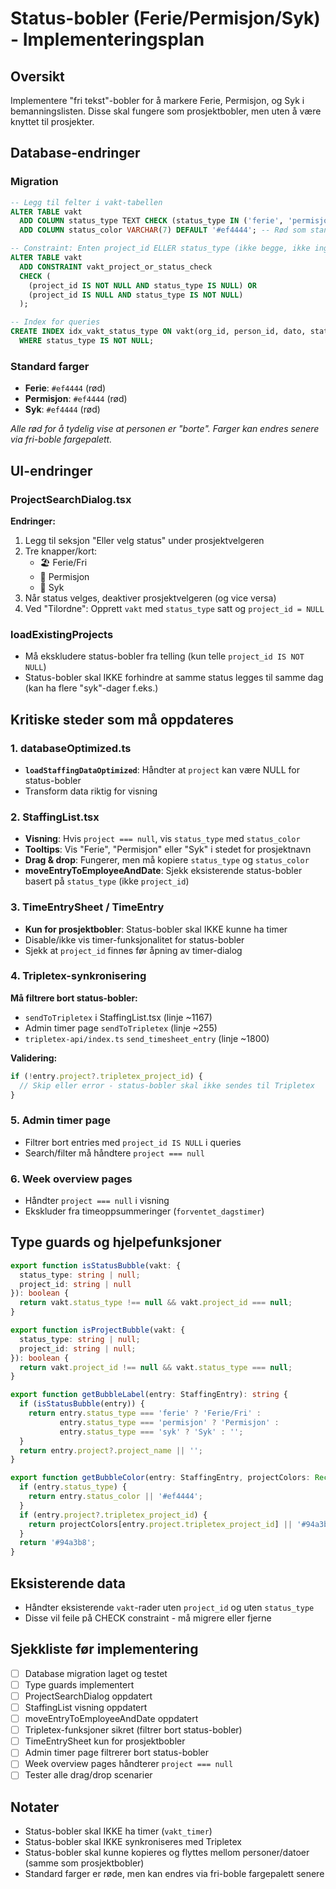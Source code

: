 # Status-bobler (Ferie/Permisjon/Syk) - Implementeringsplan

## Oversikt
Implementere "fri tekst"-bobler for å markere Ferie, Permisjon, og Syk i bemanningslisten. Disse skal fungere som prosjektbobler, men uten å være knyttet til prosjekter.

## Database-endringer

### Migration
```sql
-- Legg til felter i vakt-tabellen
ALTER TABLE vakt 
  ADD COLUMN status_type TEXT CHECK (status_type IN ('ferie', 'permisjon', 'syk')),
  ADD COLUMN status_color VARCHAR(7) DEFAULT '#ef4444'; -- Rød som standard

-- Constraint: Enten project_id ELLER status_type (ikke begge, ikke ingen)
ALTER TABLE vakt 
  ADD CONSTRAINT vakt_project_or_status_check 
  CHECK (
    (project_id IS NOT NULL AND status_type IS NULL) OR 
    (project_id IS NULL AND status_type IS NOT NULL)
  );

-- Index for queries
CREATE INDEX idx_vakt_status_type ON vakt(org_id, person_id, dato, status_type) 
  WHERE status_type IS NOT NULL;
```

### Standard farger
- **Ferie**: `#ef4444` (rød)
- **Permisjon**: `#ef4444` (rød)
- **Syk**: `#ef4444` (rød)

*Alle rød for å tydelig vise at personen er "borte". Farger kan endres senere via fri-boble fargepalett.*

## UI-endringer

### ProjectSearchDialog.tsx
**Endringer:**
1. Legg til seksjon "Eller velg status" under prosjektvelgeren
2. Tre knapper/kort:
   - 🏖️ Ferie/Fri
   - 👤 Permisjon
   - 🏥 Syk
3. Når status velges, deaktiver prosjektvelgeren (og vice versa)
4. Ved "Tilordne": Opprett `vakt` med `status_type` satt og `project_id = NULL`

### loadExistingProjects
- Må ekskludere status-bobler fra telling (kun telle `project_id IS NOT NULL`)
- Status-bobler skal IKKE forhindre at samme status legges til samme dag (kan ha flere "syk"-dager f.eks.)

## Kritiske steder som må oppdateres

### 1. databaseOptimized.ts
- **`loadStaffingDataOptimized`**: Håndter at `project` kan være NULL for status-bobler
- Transform data riktig for visning

### 2. StaffingList.tsx
- **Visning**: Hvis `project === null`, vis `status_type` med `status_color`
- **Tooltips**: Vis "Ferie", "Permisjon" eller "Syk" i stedet for prosjektnavn
- **Drag & drop**: Fungerer, men må kopiere `status_type` og `status_color`
- **moveEntryToEmployeeAndDate**: Sjekk eksisterende status-bobler basert på `status_type` (ikke `project_id`)

### 3. TimeEntrySheet / TimeEntry
- **Kun for prosjektbobler**: Status-bobler skal IKKE kunne ha timer
- Disable/ikke vis timer-funksjonalitet for status-bobler
- Sjekk at `project_id` finnes før åpning av timer-dialog

### 4. Tripletex-synkronisering
**Må filtrere bort status-bobler:**
- `sendToTripletex` i StaffingList.tsx (linje ~1167)
- Admin timer page `sendToTripletex` (linje ~255)
- `tripletex-api/index.ts` `send_timesheet_entry` (linje ~1800)

**Validering:**
```typescript
if (!entry.project?.tripletex_project_id) {
  // Skip eller error - status-bobler skal ikke sendes til Tripletex
}
```

### 5. Admin timer page
- Filtrer bort entries med `project_id IS NULL` i queries
- Search/filter må håndtere `project === null`

### 6. Week overview pages
- Håndter `project === null` i visning
- Ekskluder fra timeoppsummeringer (`forventet_dagstimer`)

## Type guards og hjelpefunksjoner

```typescript
export function isStatusBubble(vakt: { 
  status_type: string | null; 
  project_id: string | null 
}): boolean {
  return vakt.status_type !== null && vakt.project_id === null;
}

export function isProjectBubble(vakt: {
  status_type: string | null;
  project_id: string | null;
}): boolean {
  return vakt.project_id !== null && vakt.status_type === null;
}

export function getBubbleLabel(entry: StaffingEntry): string {
  if (isStatusBubble(entry)) {
    return entry.status_type === 'ferie' ? 'Ferie/Fri' :
           entry.status_type === 'permisjon' ? 'Permisjon' :
           entry.status_type === 'syk' ? 'Syk' : '';
  }
  return entry.project?.project_name || '';
}

export function getBubbleColor(entry: StaffingEntry, projectColors: Record<number, string>): string {
  if (entry.status_type) {
    return entry.status_color || '#ef4444';
  }
  if (entry.project?.tripletex_project_id) {
    return projectColors[entry.project.tripletex_project_id] || '#94a3b8';
  }
  return '#94a3b8';
}
```

## Eksisterende data
- Håndter eksisterende `vakt`-rader uten `project_id` og uten `status_type`
- Disse vil feile på CHECK constraint - må migrere eller fjerne

## Sjekkliste før implementering
- [ ] Database migration laget og testet
- [ ] Type guards implementert
- [ ] ProjectSearchDialog oppdatert
- [ ] StaffingList visning oppdatert
- [ ] moveEntryToEmployeeAndDate oppdatert
- [ ] Tripletex-funksjoner sikret (filtrer bort status-bobler)
- [ ] TimeEntrySheet kun for prosjektbobler
- [ ] Admin timer page filtrerer bort status-bobler
- [ ] Week overview pages håndterer `project === null`
- [ ] Tester alle drag/drop scenarier

## Notater
- Status-bobler skal IKKE ha timer (`vakt_timer`)
- Status-bobler skal IKKE synkroniseres med Tripletex
- Status-bobler skal kunne kopieres og flyttes mellom personer/datoer (samme som prosjektbobler)
- Standard farger er røde, men kan endres via fri-boble fargepalett senere


